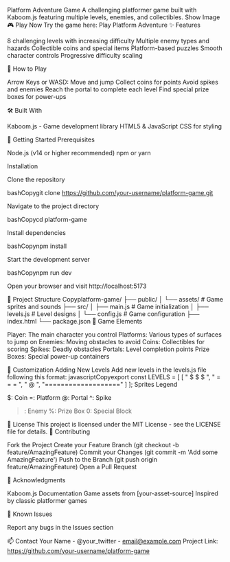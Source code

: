 Platform Adventure Game
A challenging platformer game built with Kaboom.js featuring multiple levels, enemies, and collectibles.
Show Image
🎮 Play Now
Try the game here: Play Platform Adventure
✨ Features

8 challenging levels with increasing difficulty
Multiple enemy types and hazards
Collectible coins and special items
Platform-based puzzles
Smooth character controls
Progressive difficulty scaling

🎯 How to Play

Arrow Keys or WASD: Move and jump
Collect coins for points
Avoid spikes and enemies
Reach the portal to complete each level
Find special prize boxes for power-ups

🛠️ Built With

Kaboom.js - Game development library
HTML5 & JavaScript
CSS for styling

🚀 Getting Started
Prerequisites

Node.js (v14 or higher recommended)
npm or yarn

Installation

Clone the repository

bashCopygit clone https://github.com/your-username/platform-game.git

Navigate to the project directory

bashCopycd platform-game

Install dependencies

bashCopynpm install

Start the development server

bashCopynpm run dev

Open your browser and visit http://localhost:5173

📁 Project Structure
Copyplatform-game/
├── public/
│ └── assets/ # Game sprites and sounds
├── src/
│ ├── main.js # Game initialization
│ ├── levels.js # Level designs
│ └── config.js # Game configuration
├── index.html
└── package.json
🎨 Game Elements

Player: The main character you control
Platforms: Various types of surfaces to jump on
Enemies: Moving obstacles to avoid
Coins: Collectibles for scoring
Spikes: Deadly obstacles
Portals: Level completion points
Prize Boxes: Special power-up containers

🔧 Customization
Adding New Levels
Add new levels in the levels.js file following this format:
javascriptCopyexport const LEVELS = [
[
" $ $ $ ",
" = = = ",
" @ ",
"==================="
]
];
Sprites Legend

$: Coin
=: Platform
@: Portal
^: Spike

> : Enemy
> %: Prize Box
> 0: Special Block

📝 License
This project is licensed under the MIT License - see the LICENSE file for details.
🤝 Contributing

Fork the Project
Create your Feature Branch (git checkout -b feature/AmazingFeature)
Commit your Changes (git commit -m 'Add some AmazingFeature')
Push to the Branch (git push origin feature/AmazingFeature)
Open a Pull Request

👏 Acknowledgments

Kaboom.js Documentation
Game assets from [your-asset-source]
Inspired by classic platformer games

🐛 Known Issues

Report any bugs in the Issues section

📫 Contact
Your Name - @your_twitter - email@example.com
Project Link: https://github.com/your-username/platform-game
